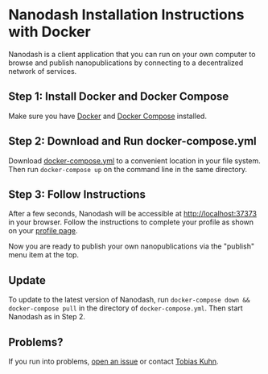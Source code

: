 Nanodash Installation Instructions with Docker
===============================================

Nanodash is a client application that you can run on your own computer to browse and publish nanopublications by connecting to a decentralized network of services.


## Step 1: Install Docker and Docker Compose

Make sure you have [Docker](https://www.docker.com/) and [Docker Compose](https://docs.docker.com/compose/) installed.


## Step 2: Download and Run docker-compose.yml

Download [docker-compose.yml](docker-compose.yml) to a convenient location in your file system.
Then run `docker-compose up` on the command line in the same directory.


## Step 3: Follow Instructions

After a few seconds, Nanodash will be accessible at [http://localhost:37373](http://localhost:37373) in your browser.
Follow the instructions to complete your profile as shown on your [profile page](http://localhost:37373/profile).

Now you are ready to publish your own nanopublications via the "publish" menu item at the top.


## Update

To update to the latest version of Nanodash, run `docker-compose down && docker-compose pull` in the directory of `docker-compose.yml`. Then start Nanodash as in Step 2.


## Problems?

If you run into problems, [open an issue](https://github.com/knowledgepixels/nanodash/issues) or contact [Tobias Kuhn](mailto:kuhntobias@gmail.com).
